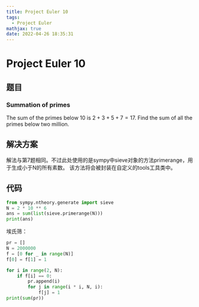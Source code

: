 ```yaml
---
title: Project Euler 10
tags:
  - Project Euler
mathjax: true
date: 2022-04-26 18:35:31
---
```


<escape><!-- more --></escape>

# Project Euler 10
## 题目
### Summation of primes

The sum of the primes below $10$ is $2 + 3 + 5 + 7 = 17$.
Find the sum of all the primes below two million.

## 解决方案

解法与第7题相同。不过此处使用的是sympy中sieve对象的方法primerange，用于生成小于N的所有素数。
该方法将会被封装在自定义的tools工具类中。

## 代码

```py
from sympy.ntheory.generate import sieve
N = 2 * 10 ** 6
ans = sum(list(sieve.primerange(N)))
print(ans)
```
埃氏筛：
```py
pr = []
N = 2000000
f = [0 for _ in range(N)]
f[0] = f[1] = 1

for i in range(2, N):
    if f[i] == 0:
        pr.append(i)
        for j in range(i * i, N, i):
            f[j] = 1
print(sum(pr))
```